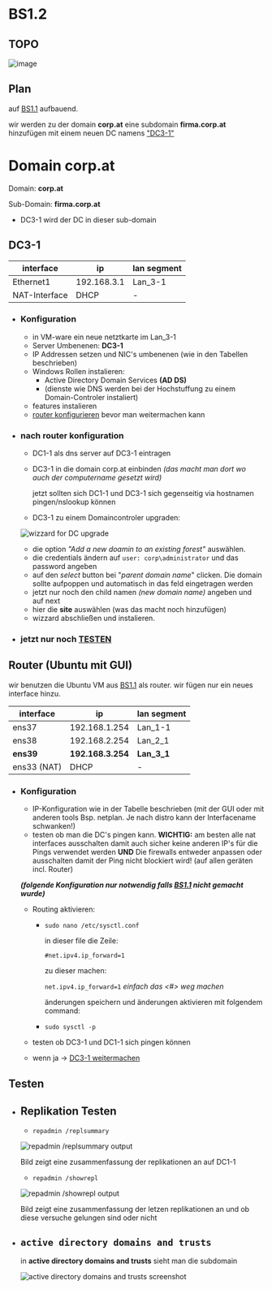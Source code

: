 # BS1.2

## TOPO
![image](./TOPO/BS1.2_TOPO.drawio.png)

## Plan
auf [BS1.1](../BS1.1/BS1.1.md) aufbauend.

wir werden zu der domain **corp.at** eine subdomain **firma.corp.at** hinzufügen mit einem neuen DC namens ["DC3-1"](#dc3-1)


# Domain **corp.at**
Domain: **corp.at**

Sub-Domain: **firma.corp.at**
- DC3-1 wird der DC in dieser sub-domain


## DC3-1
| interface    | ip          | lan segment|
| ------------ | ----------- | ---------- |
| Ethernet1    | 192.168.3.1 | Lan_3-1    |
| NAT-Interface| DHCP        | - |

- ### Konfiguration
    - in VM-ware ein neue netztkarte im Lan_3-1
    - Server Umbenenen: **DC3-1**
    - IP Addressen setzen und NIC's umbenenen (wie in den Tabellen beschrieben)
    - Windows Rollen instalieren:
        - Active Directory Domain Services **(AD DS)**
        - (dienste wie DNS werden bei der Hochstuffung zu einem Domain-Controler instaliert)
    - features instalieren
    - [router konfigurieren](#router-ubuntu-mit-gui) bevor man weitermachen kann

- ### nach router konfiguration
    - DC1-1 als dns server auf DC3-1 eintragen
    - DC3-1 in die domain corp.at einbinden *(das macht man dort wo auch der computername gesetzt wird)*
    
        jetzt sollten sich DC1-1 und DC3-1 sich gegenseitig via hostnamen pingen/nslookup können
    - DC3-1 zu einem Domaincontroler upgraden:

    ![wizzard for DC upgrade](./IMAGES/wizzard_upgrade_deployment_configuration.png)

    - die option *"Add a new doamin to an existing forest"* auswählen.
    - die credentials ändern auf ```user: corp\administrator``` und das password angeben
    - auf den *select* button bei "*parent domain name*" clicken. Die domain sollte aufpoppen und automatisch in das feld eingetragen werden
    - jetzt nur noch den child namen *(new domain name)* angeben und auf next
    - hier die **site** auswählen (was das macht noch hinzufügen)
    - wizzard abschließen und instalieren.

- ### jetzt nur noch [TESTEN](#testen)

    






## Router (Ubuntu mit GUI)
wir benutzen die Ubuntu VM aus [BS1.1](../BS1.1/BS1.1.md) als router. wir fügen nur ein neues interface hinzu. 

| interface | ip          |lan segment|
| ---------  | ------------- |-----------|
| ens37      | 192.168.1.254 | Lan_1-1 |
| ens38      | 192.168.2.254 | Lan_2_1 |
| **ens39**      | **192.168.3.254** | **Lan_3_1** |
| ens33 (NAT)| DHCP |-|



- ### Konfiguration
    - IP-Konfiguration wie in der Tabelle beschrieben (mit der GUI oder mit anderen tools Bsp. netplan. Je nach distro kann der Interfacename schwanken!)
    - testen ob man die DC's pingen kann. **WICHTIG:** am besten alle nat interfaces ausschalten damit auch sicher keine anderen IP's für die Pings verwendet werden **UND** Die firewalls entweder anpassen oder ausschalten damit der Ping nicht blockiert wird! (auf allen geräten incl. Router)

    ***(folgende Konfiguration nur notwendig falls [BS1.1](../BS1.1/BS1.1.md) nicht gemacht wurde)***

    - Routing aktivieren:
        - ```sudo nano /etc/sysctl.conf```
        
            in dieser file die Zeile:

            ```#net.ipv4.ip_forward=1```

            zu dieser machen:

            ```net.ipv4.ip_forward=1``` *einfach das <#> weg machen*
            
            änderungen speichern und änderungen aktivieren mit folgendem command:
        - ```sudo sysctl -p``` 
    
    - testen ob DC3-1 und DC1-1 sich pingen können
    - wenn ja -> [DC3-1 weitermachen](#nach-router-konfiguration)



## Testen
- ## Replikation Testen
    - ```repadmin /replsummary```
  
    ![repadmin /replsummary output](./IMAGES/repadmin_replsummary_output.png)

    Bild zeigt eine zusammenfassung der replikationen an auf DC1-1

    - ```repadmin /showrepl```

    ![repadmin /showrepl output](./IMAGES/repadmin_showrepl_output.png)

    Bild zeigt eine zusammenfassung der letzen replikationen an und ob diese versuche gelungen sind oder nicht

- ## ```active directory domains and trusts```
        
    in **active directory domains and trusts** sieht man die subdomain

    ![active directory domains and trusts screenshot](./IMAGES/active_directory_domains_and_trusts_dc_for_each_domain.png)